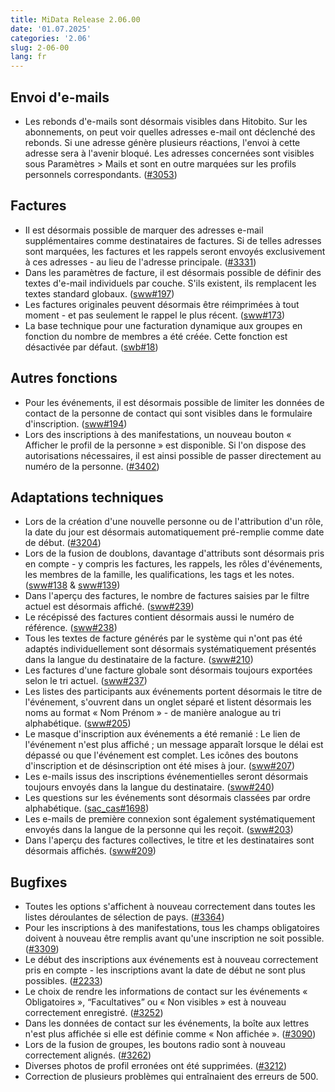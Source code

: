 ```yaml
---
title: MiData Release 2.06.00
date: '01.07.2025'
categories: '2.06'
slug: 2-06-00
lang: fr
---
```


## Envoi d'e-mails
- Les rebonds d'e-mails sont désormais visibles dans Hitobito. Sur les abonnements, on peut voir quelles adresses e-mail ont déclenché des rebonds. Si une adresse génère plusieurs réactions, l'envoi à cette adresse sera à l'avenir bloqué. Les adresses concernées sont visibles sous Paramètres > Mails et sont en outre marquées sur les profils personnels correspondants. ([#3053](https://github.com/hitobito/hitobito/issues/3053))

## Factures
- Il est désormais possible de marquer des adresses e-mail supplémentaires comme destinataires de factures. Si de telles adresses sont marquées, les factures et les rappels seront envoyés exclusivement à ces adresses - au lieu de l'adresse principale. ([#3331](https://github.com/hitobito/hitobito/issues/3331))
- Dans les paramètres de facture, il est désormais possible de définir des textes d'e-mail individuels par couche. S'ils existent, ils remplacent les textes standard globaux. ([sww#197](https://github.com/hitobito/hitobito_sww/issues/197))
- Les factures originales peuvent désormais être réimprimées à tout moment - et pas seulement le rappel le plus récent. ([sww#173](https://github.com/hitobito/hitobito_sww/issues/173))
- La base technique pour une facturation dynamique aux groupes en fonction du nombre de membres a été créée. Cette fonction est désactivée par défaut. ([swb#18](https://github.com/hitobito/hitobito_swb/issues/18))

## Autres fonctions
- Pour les événements, il est désormais possible de limiter les données de contact de la personne de contact qui sont visibles dans le formulaire d'inscription. ([sww#194](https://github.com/hitobito/hitobito_sww/issues/194))
- Lors des inscriptions à des manifestations, un nouveau bouton « Afficher le profil de la personne » est disponible. Si l'on dispose des autorisations nécessaires, il est ainsi possible de passer directement au numéro de la personne. ([#3402](https://github.com/hitobito/hitobito/issues/3402))

## Adaptations techniques
- Lors de la création d'une nouvelle personne ou de l'attribution d'un rôle, la date du jour est désormais automatiquement pré-remplie comme date de début. ([#3204](https://github.com/hitobito/hitobito/issues/3204))
- Lors de la fusion de doublons, davantage d'attributs sont désormais pris en compte - y compris les factures, les rappels, les rôles d'événements, les membres de la famille, les qualifications, les tags et les notes. ([sww#138](https://github.com/hitobito/hitobito_sww/issues/138) & [sww#139](https://github.com/hitobito/hitobito_sww/issues/139))
- Dans l'aperçu des factures, le nombre de factures saisies par le filtre actuel est désormais affiché. ([sww#239](https://github.com/hitobito/hitobito_sww/issues/239))
- Le récépissé des factures contient désormais aussi le numéro de référence. ([sww#238](https://github.com/hitobito/hitobito_sww/issues/238))
- Tous les textes de facture générés par le système qui n'ont pas été adaptés individuellement sont désormais systématiquement présentés dans la langue du destinataire de la facture. ([sww#210](https://github.com/hitobito/hitobito_sww/issues/210))
- Les factures d'une facture globale sont désormais toujours exportées selon le tri actuel. ([sww#237](https://github.com/hitobito/hitobito_sww/issues/237))
- Les listes des participants aux événements portent désormais le titre de l'événement, s'ouvrent dans un onglet séparé et listent désormais les noms au format « Nom Prénom » - de manière analogue au tri alphabétique. ([sww#205](https://github.com/hitobito/hitobito_sww/issues/205))
- Le masque d'inscription aux événements a été remanié : Le lien de l'événement n'est plus affiché ; un message apparaît lorsque le délai est dépassé ou que l'événement est complet. Les icônes des boutons d'inscription et de désinscription ont été mises à jour. ([sww#207](https://github.com/hitobito/hitobito_sww/issues/207))
- Les e-mails issus des inscriptions événementielles seront désormais toujours envoyés dans la langue du destinataire. ([sww#240](https://github.com/hitobito/hitobito_sww/issues/240))
- Les questions sur les événements sont désormais classées par ordre alphabétique. ([sac_cas#1698](https://github.com/hitobito/hitobito_sac_cas/issues/1698))
- Les e-mails de première connexion sont également systématiquement envoyés dans la langue de la personne qui les reçoit. ([sww#203](https://github.com/hitobito/hitobito_sww/issues/203))
- Dans l'aperçu des factures collectives, le titre et les destinataires sont désormais affichés. ([sww#209](https://github.com/hitobito/hitobito_sww/issues/209))

## Bugfixes
- Toutes les options s'affichent à nouveau correctement dans toutes les listes déroulantes de sélection de pays. ([#3364](https://github.com/hitobito/hitobito/issues/3364))
- Pour les inscriptions à des manifestations, tous les champs obligatoires doivent à nouveau être remplis avant qu'une inscription ne soit possible. ([#3309](https://github.com/hitobito/hitobito/issues/3309))
- Le début des inscriptions aux événements est à nouveau correctement pris en compte - les inscriptions avant la date de début ne sont plus possibles. ([#2233](https://github.com/hitobito/hitobito/issues/2233))
- Le choix de rendre les informations de contact sur les événements « Obligatoires », “Facultatives” ou « Non visibles » est à nouveau correctement enregistré. ([#3252](https://github.com/hitobito/hitobito/issues/3252))
- Dans les données de contact sur les événements, la boîte aux lettres n'est plus affichée si elle est définie comme « Non affichée ». ([#3090](https://github.com/hitobito/hitobito/issues/3090))
- Lors de la fusion de groupes, les boutons radio sont à nouveau correctement alignés. ([#3262](https://github.com/hitobito/hitobito/issues/3262))
- Diverses photos de profil erronées ont été supprimées. ([#3212](https://github.com/hitobito/hitobito/issues/3212))
- Correction de plusieurs problèmes qui entraînaient des erreurs de 500.
